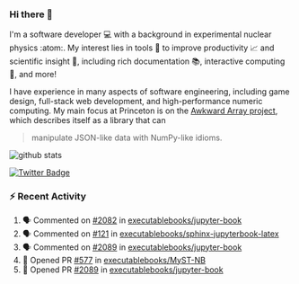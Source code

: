 ### Hi there 👋 

I'm a software developer 💻 with a background in experimental nuclear physics :atom:. My interest lies in tools :wrench: to improve productivity :chart_with_upwards_trend: and scientific insight :telescope:, including rich documentation 📚, interactive computing 🧮, and more! 

I have experience in many aspects of software engineering, including game design, full-stack web development, and high-performance numeric computing. My main focus at Princeton is on the [Awkward Array project](awkward-array.org/), which describes itself as a library that can 
> manipulate JSON-like data with NumPy-like idioms.

![github stats](https://github-readme-stats.vercel.app/api?username=agoose77&show_icons=true&hide_rank=true&hide_title=true&bg_color=30,e76445,904e95&text_color=efe3ec&icon_color=efe3ec)
<!--
**agoose77/agoose77** is a ✨ _special_ ✨ repository because its `README.md` (this file) appears on your GitHub profile.

Here are some ideas to get you started:

- 🔭 I’m currently working on ...
- 🌱 I’m currently learning ...
- 👯 I’m looking to collaborate on ...
- 🤔 I’m looking for help with ...
- 💬 Ask me about ...
- 📫 How to reach me: ...
- 😄 Pronouns: ...
- ⚡ Fun fact: ...
-->

[![Twitter Badge](https://img.shields.io/twitter/follow/agoose77?style=flat-square&logo=Twitter&logoColor=white&color=cornflowerblue)](https://twitter.com/agoose77)

### :zap: Recent Activity

<!--START_SECTION:activity-->
1. 🗣 Commented on [#2082](https://github.com/executablebooks/jupyter-book/issues/2082#issuecomment-1851218081) in [executablebooks/jupyter-book](https://github.com/executablebooks/jupyter-book)
2. 🗣 Commented on [#121](https://github.com/executablebooks/sphinx-jupyterbook-latex/pull/121#issuecomment-1851083027) in [executablebooks/sphinx-jupyterbook-latex](https://github.com/executablebooks/sphinx-jupyterbook-latex)
3. 🗣 Commented on [#2089](https://github.com/executablebooks/jupyter-book/pull/2089#issuecomment-1851008670) in [executablebooks/jupyter-book](https://github.com/executablebooks/jupyter-book)
4. 💪 Opened PR [#577](https://github.com/executablebooks/MyST-NB/pull/577) in [executablebooks/MyST-NB](https://github.com/executablebooks/MyST-NB)
5. 💪 Opened PR [#2089](https://github.com/executablebooks/jupyter-book/pull/2089) in [executablebooks/jupyter-book](https://github.com/executablebooks/jupyter-book)
<!--END_SECTION:activity-->
